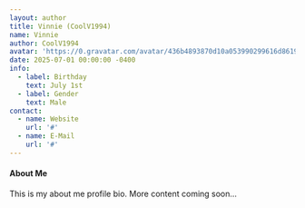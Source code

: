 ```yaml
---
layout: author
title: Vinnie (CoolV1994)
name: Vinnie
author: CoolV1994
avatar: 'https://0.gravatar.com/avatar/436b4893870d10a053990299616d8619c04448e5f3d800ca47e0d23419edf13b?size=256'
date: 2025-07-01 00:00:00 -0400
info:
  - label: Birthday
    text: July 1st
  - label: Gender
    text: Male
contact:
  - name: Website
    url: '#'
  - name: E-Mail
    url: '#'
---
```


#### About Me

This is my about me profile bio.
More content coming soon...
